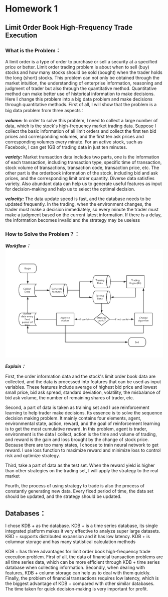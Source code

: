 # Homework 1

## Limit Order Book High-Frequency Trade Execution
### What is the Problem：

A limit order is a type of order to purchase or sell a security at a specified price or better. Limit order trading problem is about when to sell (buy) stocks and how many stocks should be sold (bought) when the trader holds the long (short) stocks. This problem can not only be obtained through the market intuition, the understanding of enterprise information, reasoning and judgment of trader but also through the quantitative method. Quantitative method can make better use of historical information to make decisions. Here I change this problem into a big data problem and make decisions through quantitative methods. First of all, I will show that the problem is a big data problem from three aspects：

***volume:*** In order to solve this problem, I need to collect a large number of data, which is the stock's high-frequency market trading data. Suppose I collect the basic information of all limit orders and collect the first ten bid prices and corresponding volumes, and the first ten ask prices and corresponding volumes every minute. For an active stock, such as Facebook, I can get 1GB of trading data in just ten minutes.

***variety:*** Market transaction data includes two parts, one is the information of each transaction, including transaction type, specific time of transaction, stock volume of transactions, transaction code, transaction price, etc. The other part is the orderbook information of the stock, including bid and ask prices, and the corresponding limit order quantity. Diverse data satisfies variety. Also abundant data can help us to generate useful features as input for decision-making and help us to select the optimal decision.

***velocity:*** The data update speed is fast, and the database needs to be updated frequently. In the trading, when the environment changes, the trader must make a decision immediately, so every minute the trader must make a judgment based on the current latest information. If there is a delay, the information becomes invalid and the strategy may be useless

### How to Solve the Problem？：

***Workflow：***
![Image text](https://github.com/perfectweather/PHBS_BigData_2019/blob/master/Homework1/workflow.jpg)

***Explain：***

First, the order information data and the stock's limit order book data are collected, and the data is processed into features that can be used as input variables. These features include average of highest bid price and lowest small price, bid ask spread, standard deviation, volatility, the misbalance of bid ask volume, the number of remaining shares of trader, etc.

Second, a part of data is taken as training set and I use reinforcement learning to help trader make decisions. Its essence is to solve the sequence decision making problem. It mainly contains four elements, agent, environmental state, action, reward, and the goal of reinforcement learning is to get the most cumulative reward. In this problem, agent is trader, environment is the data I collect, action is the time and volume of trading, and reward is the gain and loss brought by the change of stock price. Because there are too many states, I choose to train neural network to get reward. I use loss function to maximize reward and minimize loss to control risk and optimize strategy.

Third, take a part of data as the test set. When the reward yield is higher than other strategies on the trading set, I will apply the strategy to the real market

Fourth, the process of using strategy to trade is also the process of constantly generating new data. Every fixed period of time, the data set should be updated, and the strategy should be updated.

## Databases：

I chose KDB + as the database. KDB + is a time series database, its single integrated platform makes it very effective to analyze super large datasets. KBD + supports distributed expansion and it has low latency. KDB + is columnar storage and has many statistical calculation methods

KDB + has three advantages for limit order book high-frequency trade execution problem. First of all, the data of financial transaction problems are all time series data, which can be more efficient through KDB + time series database when collecting information. Secondly, when dealing with features, KDB + column storage can help us to deal with them quickly. Finally, the problem of financial transactions requires low latency, which is the biggest advantage of KDB + compared with other similar databases. The time taken for quick decision-making is very important for profit.

